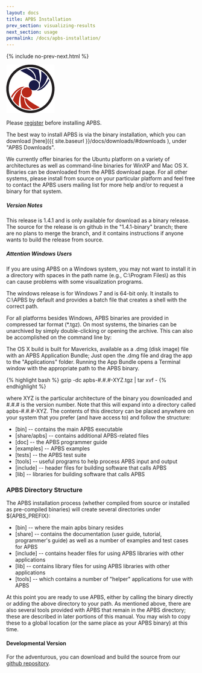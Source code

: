 ```yaml
---
layout: docs
title: APBS Installation
prev_section: visualizing-results
next_section: usage
permalink: /docs/apbs-installation/
---
```



{% include no-prev-next.html %}


<img src="/images/apbs-icons/APBS_128_v2.png" class="apbs-icon" />

<p>Please <a target="_blank" href="http://eepurl.com/by4eQr">register</a> before installing APBS.</p>

The best way to install APBS is via the binary installation, which you
can download [here]({{ site.baseurl }}/docs/downloads/#downloads ), under
"APBS Downloads".

<p>We currently offer binaries for the Ubuntu platform on a variety of architectures as well as command-line binaries for WinXP and Mac OS X. Binaries can be downloaded from the APBS download page. For all other systems, please install from source on your particular platform and feel free to contact the APBS users mailing list for more help and/or to request a binary for that system.</p>

<div class="note info">
  <h5>Version Notes</h5>
  <p>This release is 1.4.1 and is only available for download as a binary release. The source for the release is on github in the "1.4.1-binary" branch; there are no plans to merge the branch, and it contains instructions if anyone wants to build the release from source.</p>
</div>




<div class="note warning">
  <h5>Attention Windows Users</h5>
  <p>If you are using APBS on a Windows system, you may not want to install it in a directory with spaces in the path name (e.g., C:\Program Files\) as this can cause problems with some visualization programs.</p>
  <p>The windows release is for Windows 7 and is 64-bit only. It installs to C:\APBS by default and provides a batch file that creates a shell with the correct path.</p>
</div>



<p>For all platforms besides Windows, APBS binaries are provided in compressed tar format (*.tgz). On most systems, the binaries can be unarchived by simply double-clicking or opening the archive. This can also be accomplished on the command line by:</p>

<p>The OS X build is built for Mavericks, available as a .dmg (disk image) file with an APBS Application Bundle; Just open the .dmg file and drag the app to the "Applications" folder. Running the App Bundle opens a Terminal window with the appropriate path to the APBS binary.</p>

{% highlight bash %}
gzip -dc apbs-#.#.#-XYZ.tgz | tar xvf -
{% endhighlight %}

<p>where XYZ is the particular architecture of the binary you downloaded and #.#.# is the version number. Note that this will expand into a directory called apbs-#.#.#-XYZ. The contents of this directory can be placed anywhere on your system that you prefer (and have access to) and follow the structure:</p>

- [bin] -- contains the main APBS executable
- [share/apbs] -- contains additional APBS-related files
- [doc] -- the APBS programmer guide
- [examples] -- APBS examples
- [tests] -- the APBS test suite
- [tools] -- useful programs to help process APBS input and output
- [include] -- header files for building software that calls APBS
- [lib] -- libraries for building software that calls APBS

<!---
<h2 id="source">Installation from source</h2>

#### Installation of APBS from source is a two-step process

<p>
<ol>
  <li><a href="#stable">Download your preferred method of APBS (Stable or Developmental)</a></li>
  <li><a href="#installing">Install APBS via CMAKE</a></li>
</ol>
</p>

<h4 id="stable">Stable Version</h4>

<p>We recommend that most users compile APBS from our official releases, which can be downloaded <a href="http://www.poissonboltzmann.org/apbs/downloads" target="_blank">here</a>.</p>
--->

### APBS Directory Structure

The APBS installation process (whether compiled from source or installed as pre-compiled binaries) will create several directories under ${APBS_PREFIX}:

- [bin] -- where the main apbs binary resides
- [share] -- contains the documentation (user guide, tutorial, programmer's guide) as well as a number of examples  and test cases for APBS
- [include] -- contains header files for using APBS libraries with other applications
- [lib] -- contains library files for using APBS libraries with other applications
- [tools] -- which contains a number of "helper" applications for use with APBS

At this point you are ready to use APBS, either by calling the binary directly or adding the above directory to your path. As mentioned above, there are also several tools provided with APBS that remain in the APBS directory; these are described in later portions of this manual. You may wish to copy these to a global location (or the same place as your APBS binary) at this time.



<h4 id="developmental">Developmental Version</h4>

<p>For the adventurous, you can download and build the source from our <a href="https://github.com/Electrostatics/apbs-pdb2pqr" target="_blank">github repository</a>. 

<!---Starting with APBS 1.4, we have migrated away from Subversion for APBS source control and have adopted Git. All users are welcome to read access of the APBS Git repository following the instructions <a href="http://sourceforge.net/projects/apbs/" target="_blank">here</a>. Additionally, you can browse the APBS Git repository <a href="http://sourceforge.net/p/apbs/_list/git" target="_blank">online</a>.</p>--->


